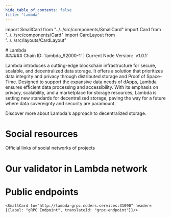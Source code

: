 ```yaml
---
hide_table_of_contents: false
title: "Lambda"
---
```


import SmallCard from "../../src/components/SmallCard"
import Card from "../../src/components/Card"
import CardLayout from "../../src/layouts/CardLayout"

<div class="h1-with-icon icon-lambda">
# Lambda
</div>
###### Chain ID: `lambda_92000-1` | Current Node Version: `v1.0.1`


Lambda introduces a cutting-edge blockchain infrastructure for secure, scalable, and decentralized data storage. It offers a solution that prioritizes data integrity and privacy through distributed storage and Proof of Space-Time. Designed to support the expansive data needs of dApps, Lambda ensures efficient data processing and accessibility. With its emphasis on privacy, scalability, and a marketplace for storage resources, Lambda is setting new standards for decentralized storage, paving the way for a future where data sovereignty and security are paramount.

Discover more about Lambda's approach to decentralized storage.

# Social resources
Official links of social networks of projects

<CardLayout autoFitEnabled={false}>
    <SmallCard to="https://lambda.im/" header={{label: "Website", translateId: "social-telegram"}} iconPath="img/website-icon.svg"/>
    <SmallCard to="https://github.com/LambdaIM" header={{label: "GitHub", translateId: "social-telegram"}} iconPath="img/github-icon.svg"/>
    <SmallCard to="https://discord.gg/lambdanetwork" header={{label: "Discord", translateId: "social-telegram"}} iconPath="img/discord-icon.svg"/>
    <SmallCard to="https://twitter.com/Lambdaim" header={{label: "X", translateId: "social-telegram"}} iconPath="img/x-icon.svg"/>
    <SmallCard to="https://t.me/HelloLambda" header={{label: "Telegram", translateId: "social-telegram"}} iconPath="img/telegram-icon.svg"/>
</CardLayout>

# Our validator in Lambda network

<CardLayout autoFitEnabled={true}>
    <Card
        to="https://ping.pub/lambda/staking/lambvaloper1jwuypnpg2m5rxpr2jl9teqcwerk534x3296hns"
        header={{
            label: "[NODERS]TEAM",
            translateId: "development-setup",
        }}
        body={{
            label: "Trusted blockchain validator",
        }}
        iconPath="img/kotlin-icon.svg"
    />
</CardLayout>

# Public endpoints 

<CardLayout autoFitEnabled={true}>
    <SmallCard to="https://lambda-rpc.noders.services" header={{label: "RPC Endpoint", translateId: "rpc-endpoint"}}/>
    <SmallCard to="https://lambda-api.noders.services" header={{label: "API Endpoint", translateId: "api-endpoint"}}/>
    
    <SmallCard to="http://lambda-grpc.noders.services:31090" header={{label: "gRPC Endpoint", translateId: "grpc-endpoint"}}/>
</CardLayout>


